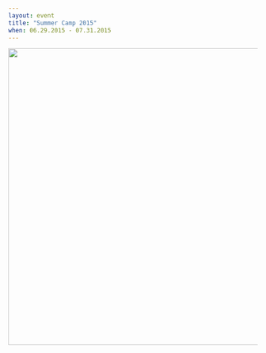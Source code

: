 ```yaml
---
layout: event
title: "Summer Camp 2015"
when: 06.29.2015 - 07.31.2015
---
```


<img src="https://cloud.githubusercontent.com/assets/11180395/8555906/0a619b72-24a8-11e5-9690-bd0260096202.jpg" width="600" />
